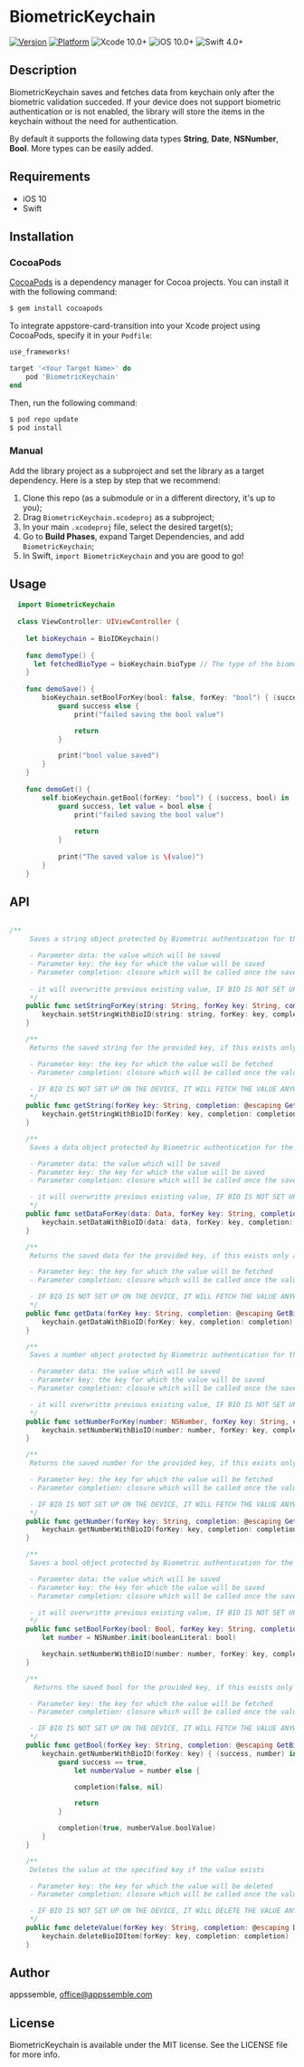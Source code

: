 # BiometricKeychain

[![Version](https://img.shields.io/cocoapods/v/BiometricKeychain.svg?style=flat)](https://cocoapods.org/pods/BiometricKeychain)
[![Platform](https://img.shields.io/cocoapods/p/BiometricKeychain.svg?style=flat)](https://cocoapods.org/pods/BiometricKeychain)
![Xcode 10.0+](https://img.shields.io/badge/Xcode-10.0%2B-blue.svg)
![iOS 10.0+](https://img.shields.io/badge/iOS-10.0%2B-blue.svg)
![Swift 4.0+](https://img.shields.io/badge/Swift-4.0%2B-orange.svg)

## Description

BiometricKeychain saves and fetches data from keychain only after the biometric validation succeded. If your device does not support biometric authentication or is not enabled, the library will store the items in the keychain without the need for authentication.

By default it supports the following data types **String**, **Date**, **NSNumber**, **Bool**. More types can be easily added.


## Requirements

- iOS 10
- Swift

## Installation

### CocoaPods

[CocoaPods](http://cocoapods.org) is a dependency manager for Cocoa projects. You can install it with the following command:

```bash
$ gem install cocoapods
```

To integrate appstore-card-transition into your Xcode project using CocoaPods, specify it in your `Podfile`:

```ruby
use_frameworks!

target '<Your Target Name>' do
    pod 'BiometricKeychain'
end
```

Then, run the following command:

```bash
$ pod repo update
$ pod install
```

### Manual

Add the library project as a subproject and set the library as a target dependency. Here is a step by step that we recommend:

1. Clone this repo (as a submodule or in a different directory, it's up to you);
2. Drag `BiometricKeychain.xcodeproj` as a subproject;
3. In your main `.xcodeproj` file, select the desired target(s);
4. Go to **Build Phases**, expand Target Dependencies, and add `BiometricKeychain`;
5. In Swift, `import BiometricKeychain` and you are good to go! 

## Usage

```swift
  import BiometricKeychain
  
  class ViewController: UIViewController {
    
    let bioKeychain = BioIDKeychain()
    
    func demoType() {
      let fetchedBioType = bioKeychain.bioType // The type of the biometric installed on the device
    }
    
    func demoSave() {
        bioKeychain.setBoolForKey(bool: false, forKey: "bool") { (success) in
            guard success else {
                print("failed saving the bool value")

                return
            }

            print("bool value saved")
        }
    }
    
    func demoGet() {
        self.bioKeychain.getBool(forKey: "bool") { (success, bool) in
            guard success, let value = bool else {
                print("failed saving the bool value")
                
                return
            }
            
            print("The saved value is \(value)")
        }
    }
```

## API

```swift

/**
     Saves a string object protected by Biometric authentication for the specified key

     - Parameter data: the value which will be saved
     - Parameter key: the key for which the value will be saved
     - Parameter completion: closure which will be called once the save is completed or an error occured
     
     - it will overwritte previous existing value, IF BIO IS NOT SET UP ON THE DEVICE, IT WILL SAVE THE VALUE ANYWAY without the usage of biometrics
     */
    public func setStringForKey(string: String, forKey key: String, completion: @escaping SetBioIDCompletion) {
        keychain.setStringWithBioID(string: string, forKey: key, completion: completion)
    }

    /**
     Returns the saved string for the provided key, if this exists only after the user is authenticated

     - Parameter key: the key for which the value will be fetched
     - Parameter completion: closure which will be called once the value is retrived or an error occured

     - IF BIO IS NOT SET UP ON THE DEVICE, IT WILL FETCH THE VALUE ANYWAY
     */
    public func getString(forKey key: String, completion: @escaping GetBioIDStringCompletion) {
        keychain.getStringWithBioID(forKey: key, completion: completion)
    }

    /**
     Saves a data object protected by Biometric authentication for the specified key

     - Parameter data: the value which will be saved
     - Parameter key: the key for which the value will be saved
     - Parameter completion: closure which will be called once the save is completed or an error occured

     - it will overwritte previous existing value, IF BIO IS NOT SET UP ON THE DEVICE, IT WILL SAVE THE VALUE ANYWAY without the usage of biometrics
     */
    public func setDataForKey(data: Data, forKey key: String, completion: @escaping SetBioIDCompletion) {
        keychain.setDataWithBioID(data: data, forKey: key, completion: completion)
    }

    /**
     Returns the saved data for the provided key, if this exists only after the user is authenticated

     - Parameter key: the key for which the value will be fetched
     - Parameter completion: closure which will be called once the value is retrived or an error occured

     - IF BIO IS NOT SET UP ON THE DEVICE, IT WILL FETCH THE VALUE ANYWAY
     */
    public func getData(forKey key: String, completion: @escaping GetBioIDDataCompletion) {
        keychain.getDataWithBioID(forKey: key, completion: completion)
    }

    /**
     Saves a number object protected by Biometric authentication for the specified key

     - Parameter data: the value which will be saved
     - Parameter key: the key for which the value will be saved
     - Parameter completion: closure which will be called once the save is completed or an error occured

     - it will overwritte previous existing value, IF BIO IS NOT SET UP ON THE DEVICE, IT WILL SAVE THE VALUE ANYWAY without the usage of biometrics
     */
    public func setNumberForKey(number: NSNumber, forKey key: String, completion: @escaping SetBioIDCompletion) {
        keychain.setNumberWithBioID(number: number, forKey: key, completion: completion)
    }

    /**
     Returns the saved number for the provided key, if this exists only after the user is authenticated

     - Parameter key: the key for which the value will be fetched
     - Parameter completion: closure which will be called once the value is retrived or an error occured

     - IF BIO IS NOT SET UP ON THE DEVICE, IT WILL FETCH THE VALUE ANYWAY
     */
    public func getNumber(forKey key: String, completion: @escaping GetBioIDNumberCompletion) {
        keychain.getNumberWithBioID(forKey: key, completion: completion)
    }

    /**
     Saves a bool object protected by Biometric authentication for the specified key

     - Parameter data: the value which will be saved
     - Parameter key: the key for which the value will be saved
     - Parameter completion: closure which will be called once the save is completed or an error occured

     - it will overwritte previous existing value, IF BIO IS NOT SET UP ON THE DEVICE, IT WILL SAVE THE VALUE ANYWAY without the usage of biometrics
     */
    public func setBoolForKey(bool: Bool, forKey key: String, completion: @escaping SetBioIDCompletion) {
        let number = NSNumber.init(booleanLiteral: bool)

        keychain.setNumberWithBioID(number: number, forKey: key, completion: completion)
    }

    /**
      Returns the saved bool for the provided key, if this exists only after the user is authenticated

     - Parameter key: the key for which the value will be fetched
     - Parameter completion: closure which will be called once the value is retrived or an error occured

     - IF BIO IS NOT SET UP ON THE DEVICE, IT WILL FETCH THE VALUE ANYWAY
     */
    public func getBool(forKey key: String, completion: @escaping GetBioIDBoolCompletion) {
        keychain.getNumberWithBioID(forKey: key) { (success, number) in
            guard success == true,
                let numberValue = number else {

                completion(false, nil)

                return
            }

            completion(true, numberValue.boolValue)
        }
    }

    /**
     Deletes the value at the specified key if the value exists

     - Parameter key: the key for which the value will be deleted
     - Parameter completion: closure which will be called once the value is deleted or an error occured

     - IF BIO IS NOT SET UP ON THE DEVICE, IT WILL DELETE THE VALUE ANYWAY
     */
    public func deleteValue(forKey key: String, completion: @escaping DeleteBioIDCompletion) {
        keychain.deleteBioIDItem(forKey: key, completion: completion)
    }

```

## Author

appssemble, office@appssemble.com

## License

BiometricKeychain is available under the MIT license. See the LICENSE file for more info.

